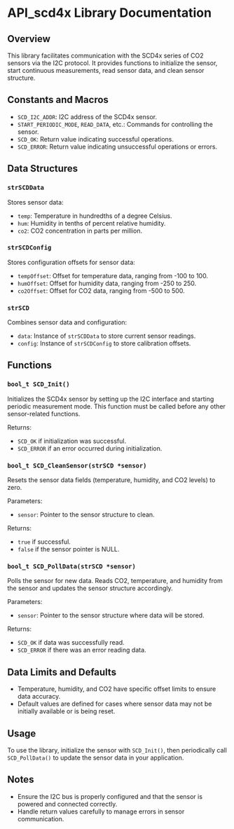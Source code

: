 # API_scd4x Library Documentation

## Overview

This library facilitates communication with the SCD4x series of CO2 sensors via the I2C protocol. It provides functions to initialize the sensor, start continuous measurements, read sensor data, and clean sensor structure.

## Constants and Macros

- `SCD_I2C_ADDR`: I2C address of the SCD4x sensor.
- `START_PERIODIC_MODE`, `READ_DATA`, etc.: Commands for controlling the sensor.
- `SCD_OK`: Return value indicating successful operations.
- `SCD_ERROR`: Return value indicating unsuccessful operations or errors.

## Data Structures

### `strSCDData`

Stores sensor data:
- `temp`: Temperature in hundredths of a degree Celsius.
- `hum`: Humidity in tenths of percent relative humidity.
- `co2`: CO2 concentration in parts per million.

### `strSCDConfig`

Stores configuration offsets for sensor data:
- `tempOffset`: Offset for temperature data, ranging from -100 to 100.
- `humOffset`: Offset for humidity data, ranging from -250 to 250.
- `co2Offset`: Offset for CO2 data, ranging from -500 to 500.

### `strSCD`

Combines sensor data and configuration:
- `data`: Instance of `strSCDData` to store current sensor readings.
- `config`: Instance of `strSCDConfig` to store calibration offsets.

## Functions

### `bool_t SCD_Init()`

Initializes the SCD4x sensor by setting up the I2C interface and starting periodic measurement mode. This function must be called before any other sensor-related functions.

Returns:
- `SCD_OK` if initialization was successful.
- `SCD_ERROR` if an error occurred during initialization.

### `bool_t SCD_CleanSensor(strSCD *sensor)`

Resets the sensor data fields (temperature, humidity, and CO2 levels) to zero.

Parameters:
- `sensor`: Pointer to the sensor structure to clean.

Returns:
- `true` if successful.
- `false` if the sensor pointer is NULL.

### `bool_t SCD_PollData(strSCD *sensor)`

Polls the sensor for new data. Reads CO2, temperature, and humidity from the sensor and updates the sensor structure accordingly.

Parameters:
- `sensor`: Pointer to the sensor structure where data will be stored.

Returns:
- `SCD_OK` if data was successfully read.
- `SCD_ERROR` if there was an error reading data.

## Data Limits and Defaults

- Temperature, humidity, and CO2 have specific offset limits to ensure data accuracy.
- Default values are defined for cases where sensor data may not be initially available or is being reset.

## Usage

To use the library, initialize the sensor with `SCD_Init()`, then periodically call `SCD_PollData()` to update the sensor data in your application.

## Notes

- Ensure the I2C bus is properly configured and that the sensor is powered and connected correctly.
- Handle return values carefully to manage errors in sensor communication.
